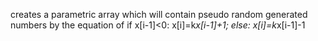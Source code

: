 creates a parametric array which will contain pseudo random generated numbers by the equation of
 if x[i-1]<0:
        x[i]=k*x[i-1]+1;
else:
        x[i]=k*x[i-1]-1
